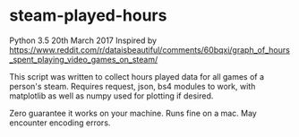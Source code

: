 # steam-played-hours

Python 3.5
20th March 2017
Inspired by https://www.reddit.com/r/dataisbeautiful/comments/60bqxi/graph_of_hours_spent_playing_video_games_on_steam/

This script was written to collect hours played data for all games of a person's steam.
Requires request, json, bs4 modules to work, with matplotlib as well as numpy used for plotting if desired.

Zero guarantee it works on your machine. Runs fine on a mac. May encounter encoding errors.




